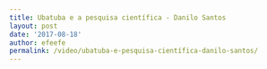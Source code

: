 ```yaml
---
title: Ubatuba e a pesquisa científica - Danilo Santos
layout: post
date: '2017-08-18'
author: efeefe
permalink: /video/ubatuba-e-pesquisa-científica-danilo-santos/
---
```


<!-- Content not found or could not be extracted. Please review original HTML. -->